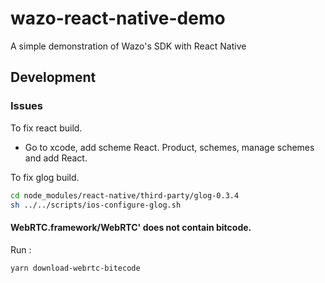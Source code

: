 # wazo-react-native-demo
A simple demonstration of Wazo's SDK with React Native


## Development

### Issues
To fix react build.

- Go to xcode, add scheme React. Product, schemes, manage schemes and add React.

To fix glog build.

```sh
cd node_modules/react-native/third-party/glog-0.3.4
sh ../../scripts/ios-configure-glog.sh
```

#### WebRTC.framework/WebRTC' does not contain bitcode.

Run :
```sh
yarn download-webrtc-bitecode
```


